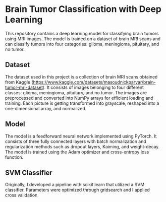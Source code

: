 # Brain Tumor Classification with Deep Learning

This repository contains a deep learning model for classifying brain tumors using MRI images. The model is trained on a dataset of brain MRI scans and can classify tumors into four categories: glioma, meningioma, pituitary, and no tumor.

## Dataset

The dataset used in this project is a collection of brain MRI scans obtained from Kaggle (https://www.kaggle.com/datasets/masoudnickparvar/brain-tumor-mri-dataset). It consists of images belonging to four different classes: glioma, meningioma, pituitary, and no tumor. The images are preprocessed and converted into NumPy arrays for efficient loading and training. Each picture is getting transformed into grayscale, reshaped into a one-dimensional array, and normalized.

## Model

The model is a feedforward neural network implemented using PyTorch. It consists of three fully connected layers with batch normalization and regularization methods such as dropout layers, Kaiming, and weight-decay. The model is trained using the Adam optimizer and cross-entropy loss function.

## SVM Classifier

Originally, I developed a pipeline with scikit learn that utilized a SVM classifier. Parameters were optimized through gridsearch and I applied cross validation.

